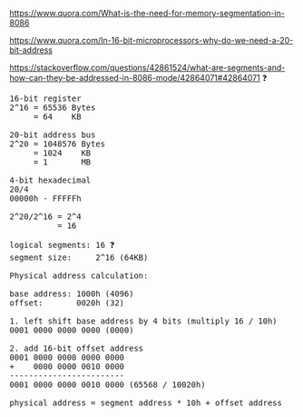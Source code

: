 https://www.quora.com/What-is-the-need-for-memory-segmentation-in-8086

https://www.quora.com/In-16-bit-microprocessors-why-do-we-need-a-20-bit-address

https://stackoverflow.com/questions/42861524/what-are-segments-and-how-can-they-be-addressed-in-8086-mode/42864071#42864071 ❓

<pre>
16-bit register 
2^16 = 65536 Bytes
     = 64    KB

20-bit address bus
2^20 = 1048576 Bytes
     = 1024    KB
     = 1       MB

4-bit hexadecimal
20/4
00000h - FFFFFh

2^20/2^16 = 2^4
          = 16

logical segments: 16 ❓
segment size:     2^16 (64KB)

Physical address calculation:

base address: 1000h (4096)
offset:       0020h (32)

1. left shift base address by 4 bits (multiply 16 / 10h)
0001 0000 0000 0000 (0000)

2. add 16-bit offset address
0001 0000 0000 0000 0000
+    0000 0000 0010 0000
------------------------
0001 0000 0000 0010 0000 (65568 / 10020h)

physical address = segment address * 10h + offset address

</pre>
